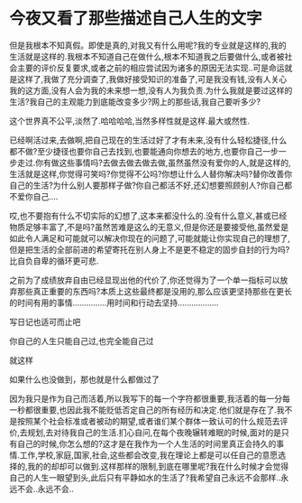 # 今夜又看了那些描述自己人生的文字

但是我根本不知真假。即使是真的,对我又有什么用呢?我的专业就是这样的,我的生活就是这样的.我根本不知道自己在做什么,根本不知道我之后要做什么,或者被社会主要的评价反复要求,或者之前的相应尝试因为诸多的原因无法实现..可是命运就是这样了,我做了充分调查了,我做好接受知识的准备了,可是我没有钱,没有人关心我的这方面,没有人会为我的未来想一想,没有人为我负责.为什么我就是要过这样的生活?我自己的主观能力到底能改变多少?网上的那些话,我自己要听多少?

这个世界真不公平,淡然了.哈哈哈哈,当然多样性就是这样.最大或然性.

已经啊活过来,去做啊,把自己现在的生活过好了才有未来,没有什么轻松捷径,什么都不做?至少捷径也要你自己去找到,也要能通向你想去的地方,也要你自己一步一步走过.你有做这些事情吗?去做去做去做去做,虽然虽然没有爱你的人,就是这样的,生活就是这样,你觉得可笑吗?你觉得不公吗?你想让什么人替你解决吗?替你改善你自己的生活?为什么别人要那样子做?你自己都活不好,还幻想要照顾别人?你自己都不爱你自己....

哎,也不要抱有什么不切实际的幻想了,这本来都没什么的.没有什么意义,甚或已经物质足够丰富了,不是吗?虽然苦难是这么的无意义,但是你还是要接受他,虽然爱是如此令人满足和可能就可以解决你现在的问题了,可能就能让你实现自己的理想了,但是把生活的全部前进的希望寄托在别人身上不是更不稳定的固步自封的行为吗?比自负自卑的循环更可悲.

之前为了成绩放弃自由已经显现出他的代价了,你还觉得为了一个单一指标可以放弃那些真正重要的东西吗?本质上这些最终都是没用的,那么应该更坚持那些在更长的时间有用的事情...............用时间和行动去坚持..................

写日记也适可而止吧

你自己的人生只能自己过,也完全能自己过

就这样

如果什么也没做到，那也就是什么都做过了

因为我只是作为自己而活着,所以我写下的每一个字符都很重要,我活着的每一分每一秒都很重要,也因此我不能贬低否定自己的所有经历和决定.他们就是存在了.我不是按照某个社会标准或者被动的期望,或者谁们某个群体一致认可的什么规范去评价,去规划,去对待我自己的生活.扪心自问,在每个夜晚辗转难眠的时候,面对的是只有自己的时候,你怎么想的?这才是在我作为一个人生活的时间里真正会持久的事情.工作,学校,家庭,国家,社会,这些都会改变,我在理论上都是可以任自己的意愿选择的,我的的却却可以做到.这样那样的限制,到底在哪里呢?我在什么时候才会觉得自己的人生一眼望到头,此后只有平静如水的生活了?我希望自己永远不会那样..永远不会..永远不会..

